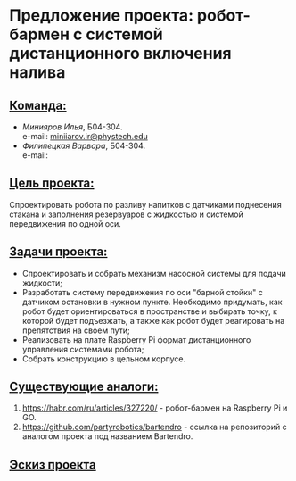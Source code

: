 # Предложение проекта: робот-бармен с системой дистанционного включения налива
## **<u>Команда:</u>**
* *Минияров Илья*, Б04-304. \
  e-mail: miniiarov.ir@phystech.edu
* *Филипецкая Варвара*, Б04-304. \
  e-mail:

## **<u>Цель проекта:</u>**
Спроектировать робота по разливу напитков с датчиками поднесения стакана и заполнения резервуаров с жидкостью и системой передвижения по одной оси.
## **<u>Задачи проекта:</u>**
* Спроектировать и собрать механизм насосной системы для подачи жидкости;
* Разработать систему передвижения по оси "барной стойки" с датчиком остановки в нужном пункте. Необходимо придумать, как робот будет ориентироваться в пространстве и выбирать точку, к которой будет подъезжать, а также как робот будет реагировать на препятствия на своем пути;
* Реализовать на плате Raspberry Pi формат дистанционного управления системами робота;
* Собрать конструкцию в цельном корпусе.
## **<u>Существующие аналоги:</u>**
1. https://habr.com/ru/articles/327220/ - робот-бармен на Raspberry Pi и GO.
2. https://github.com/partyrobotics/bartendro - ссылка на репозиторий с аналогом проекта под названием Bartendro.
## **<u>Эскиз проекта</u>**
